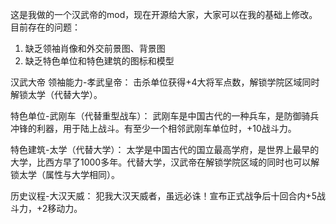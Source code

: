 这是我做的一个汉武帝的mod，现在开源给大家，大家可以在我的基础上修改。
目前存在的问题：
1. 缺乏领袖肖像和外交前景图、背景图
2. 缺乏特色单位和特色建筑的图标和模型


汉武大帝
领袖能力-孝武皇帝：
击杀单位获得+4大将军点数，解锁学院区域同时解锁太学（代替大学）。

特色单位-武刚车（代替重型战车）：
武刚车是中国古代的一种兵车，是防御骑兵冲锋的利器，用于陆上战斗。有至少一个相邻武刚车单位时，+10战斗力。

特色建筑-太学（代替大学）：
太学是中国古代的国立最高学府，是世界上最早的大学，比西方早了1000多年。代替大学，汉武帝在解锁学院区域的同时也可以解锁太学（属性与大学相同）。

历史议程-大汉天威：
犯我大汉天威者，虽远必诛！宣布正式战争后十回合内+5战斗力，+2移动力。